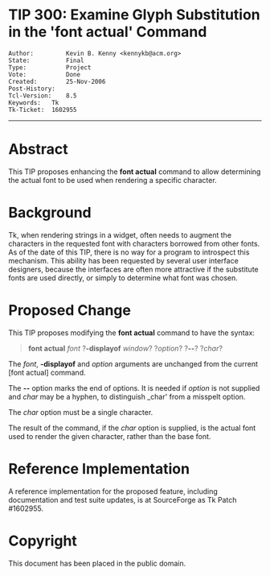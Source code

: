 # TIP 300: Examine Glyph Substitution in the 'font actual' Command
	Author:         Kevin B. Kenny <kennykb@acm.org>
	State:          Final
	Type:           Project
	Vote:           Done
	Created:        25-Nov-2006
	Post-History:   
	Tcl-Version:    8.5
	Keywords:	Tk
	Tk-Ticket:	1602955
-----

# Abstract

This TIP proposes enhancing the **font actual** command to allow determining
the actual font to be used when rendering a specific character.

# Background

Tk, when rendering strings in a widget, often needs to augment the characters
in the requested font with characters borrowed from other fonts. As of the
date of this TIP, there is no way for a program to introspect this mechanism.
This ability has been requested by several user interface designers, because
the interfaces are often more attractive if the substitute fonts are used
directly, or simply to determine what font was chosen.

# Proposed Change

This TIP proposes modifying the **font actual** command to have the syntax:

 > **font actual** _font_ ?**-displayof** _window_? ?_option_?
   ?**--**? ?_char_?

The _font_, **-displayof** and _option_ arguments are unchanged from the
current [font actual] command.

The **--** option marks the end of options. It is needed if _option_ is
not supplied and _char_ may be a hyphen, to distinguish _char' from a
misspelt option.

The _char_ option must be a single character.

The result of the command, if the _char_ option is supplied, is the actual
font used to render the given character, rather than the base font.

# Reference Implementation

A reference implementation for the proposed feature, including documentation
and test suite updates, is at SourceForge as Tk Patch \#1602955.

# Copyright

This document has been placed in the public domain.

